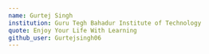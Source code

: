 ```yaml
---
name: Gurtej Singh 
institution: Guru Tegh Bahadur Institute of Technology 
quote: Enjoy Your Life With Learning
github_user: Gurtejsingh06
---
```

